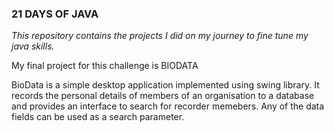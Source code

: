 ### 21 DAYS OF JAVA

_This repository contains the projects I did on my journey to fine tune my java skills._ 

My final project for this challenge is BIODATA

BioData is a simple desktop application implemented using swing library. It records the personal details of members of an organisation to a database and provides an interface to search for recorder memebers. Any of the data fields can be used as a search parameter.
